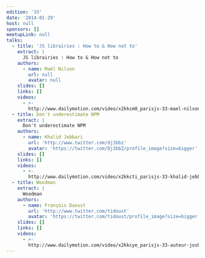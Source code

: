 ```yaml
---
edition: '33'
date: '2014-01-29'
host: null
sponsors: []
meetupLink: null
talks:
  - title: 'JS librairies : How to & How not to'
    extract: |
      JS librairies : How to & How not to
    authors:
      - name: Maël Nilson
        url: null
        avatar: null
    slides: []
    links: []
    videos:
      - >-
        http://www.dailymotion.com/video/x2kkcm0_parisjs-33-mael-nilson-js-librairies-how-to-how-not-to_webcam
  - title: Don't underestimate NPM
    extract: |
      Don't underestimate NPM
    authors:
      - name: Khalid Jebbari
        url: 'http://www.twitter.com/dj3bbz'
        avatar: 'https://twitter.com/Dj3bbZ/profile_image?size=bigger'
    slides: []
    links: []
    videos:
      - >-
        http://www.dailymotion.com/video/x2kkcti_parisjs-33-khalid-jebbari-don-t-underestimate-npm_webcam
  - title: Woodman
    extract: |
      Woodman
    authors:
      - name: François Daoust
        url: 'http://www.twitter.com/tidoust'
        avatar: 'https://twitter.com/tidoust/profile_image?size=bigger'
    slides: []
    links: []
    videos:
      - >-
        http://www.dailymotion.com/video/x2kkcye_parisjs-33-auteur-joshfire-woodman_webcam
---
```

